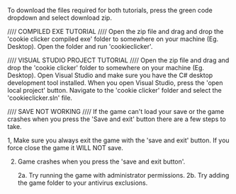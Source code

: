 To download the files required for both tutorials, press the green code dropdown and select download zip.

//// COMPILED EXE TUTORIAL ////
Open the zip file and drag and drop the 'cookie clicker compiled exe' folder to somewhere on your machine (Eg. Desktop). Open the folder and run 'cookieclicker'.

//// VISUAL STUDIO PROJECT TUTORIAL ////
Open the zip file and drag and drop the 'cookie clicker' folder to somewhere on your machine (Eg. Desktop). Open Visual Studio and make sure you have the C# desktop development tool installed. When you open Visual Studio, press the 'open local project' button. Navigate to the 'cookie clicker' folder and select the 'cookieclicker.sln' file.

//// SAVE NOT WORKING ////
If the game can't load your save or the game crashes when you press the 'Save and exit' button there are a few steps to take.

1, Make sure you always exit the game with the 'save and exit' button. If you force close the game it WILL NOT save.

2. Game crashes when you press the 'save and exit button'.

    2a. Try running the game with administrator permissions.
    2b. Try adding the game folder to your antivirus exclusions.
